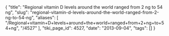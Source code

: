 {
    "title": "Regional vitamin D levels around the world ranged from 2 ng to 54 ng",
    "slug": "regional-vitamin-d-levels-around-the-world-ranged-from-2-ng-to-54-ng",
    "aliases": [
        "/Regional+vitamin+D+levels+around+the+world+ranged+from+2+ng+to+54+ng",
        "/4527"
    ],
    "tiki_page_id": 4527,
    "date": "2013-09-04",
    "tags": []
}